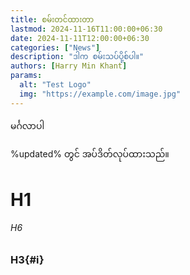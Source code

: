```yaml
---
title: စမ်းတင်ထားတာ
lastmod: 2024-11-16T11:00:00+06:30
date: 2024-11-11T12:00:00+06:30
categories: ["News"]
description: "ဒါက စမ်းသပ်ပို့စ်ပါ။"
authors: [Harry Min Khant]
params:
  alt: "Test Logo"
  img: "https://example.com/image.jpg"
---
```

မင်္ဂလာပါ
<!--more-->
%updated% တွင် အပ်ဒိတ်လုပ်ထားသည်။
# H1
###### H6
### H3{#i}